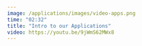 ```yaml
---
image: /applications/images/video-apps.png
time: "02:32"
title: "Intro to our Applications"
video: https://youtu.be/9jWmS62MWx8
---
```

